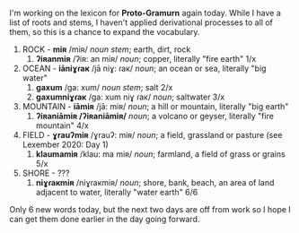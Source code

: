 I'm working on the lexicon for **Proto-Gramurn** again today. While I have a list of roots and stems, I haven't applied derivational processes to all of them, so this is a chance to expand the vocabulary.

1. ROCK - **miʀ** /miʀ/ *noun stem*; earth, dirt, rock
   1. **ʔiʀanmiʀ** /ʔiʀ: an miʀ/ *noun*; copper, literally "fire earth" 1/x
2. OCEAN - **iāniɣɾaк** /jā niɣ: ɾaк/ *noun*; an ocean or sea, literally "big water"
   1. **gaxum** /ga: xum/ *noun stem*; salt 2/x
   2. **gaxumniɣɾaк** /ga: xum niɣ ɾaк/ *noun*; saltwater 3/x
3. MOUNTAIN - **iāmiʀ** /jā: miʀ/ *noun*; a hill or mountain, literally "big earth"
   1. **ʔiʀaniāmiʀ /ʔiʀaniāmiʀ/** *noun*; a volcano or geyser, literally "fire mountain" 4/x
4. FIELD -  **ɣrauʔmiʀ**  /ɣrauʔ: miʀ/ *noun*; a field, grassland or pasture (see Lexember 2020: Day 1)
   1. **klaumamiʀ** /klau: ma miʀ/ *noun*; farmland, a field of grass or grains 5/x
5. SHORE - ???
   1. **niɣɾaкmiʀ** /niɣɾaкmiʀ/ *noun*; shore, bank, beach, an area of land adjacent to water, literally "water earth" 6/6

Only 6 new words today, but the next two days are off from work so I hope I can get them done earlier in the day going forward.
